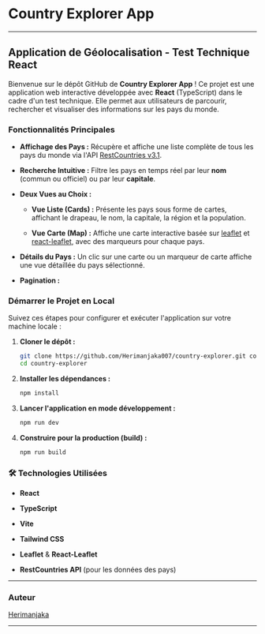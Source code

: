 # Country Explorer App

---

## Application de Géolocalisation - Test Technique React

Bienvenue sur le dépôt GitHub de **Country Explorer App** ! Ce projet est une application web interactive développée avec **React** (TypeScript) dans le cadre d'un test technique. Elle permet aux utilisateurs de parcourir, rechercher et visualiser des informations sur les pays du monde.

### Fonctionnalités Principales

- **Affichage des Pays :** Récupère et affiche une liste complète de tous les pays du monde via l'API [RestCountries v3.1](https://restcountries.com/).

- **Recherche Intuitive :** Filtre les pays en temps réel par leur **nom** (commun ou officiel) ou par leur **capitale**.

- **Deux Vues au Choix :**

  - **Vue Liste (Cards) :** Présente les pays sous forme de cartes, affichant le drapeau, le nom, la capitale, la région et la population.

  - **Vue Carte (Map) :** Affiche une carte interactive basée sur [leaflet](https://leafletjs.com/) et [react-leaflet](https://react-leaflet.js.org/), avec des marqueurs pour chaque pays.

- **Détails du Pays :** Un clic sur une carte ou un marqueur de carte affiche une vue détaillée du pays sélectionné.

- **Pagination :**

### Démarrer le Projet en Local

Suivez ces étapes pour configurer et exécuter l'application sur votre machine locale :

1.  **Cloner le dépôt :**

    ```bash
    git clone https://github.com/Herimanjaka007/country-explorer.git country-explorer
    cd country-explorer
    ```

2.  **Installer les dépendances :**

    ```bash
    npm install
    ```

3.  **Lancer l'application en mode développement :**

    ```bash
    npm run dev
    ```

4.  **Construire pour la production (build) :**
    ```bash
    npm run build
    ```

### 🛠 Technologies Utilisées

- **React**

- **TypeScript**

- **Vite**

- **Tailwind CSS**

- **Leaflet** & **React-Leaflet**

- **RestCountries API** (pour les données des pays)

---

### Auteur

[Herimanjaka](https://github.com/Herimanjaka007)

---
